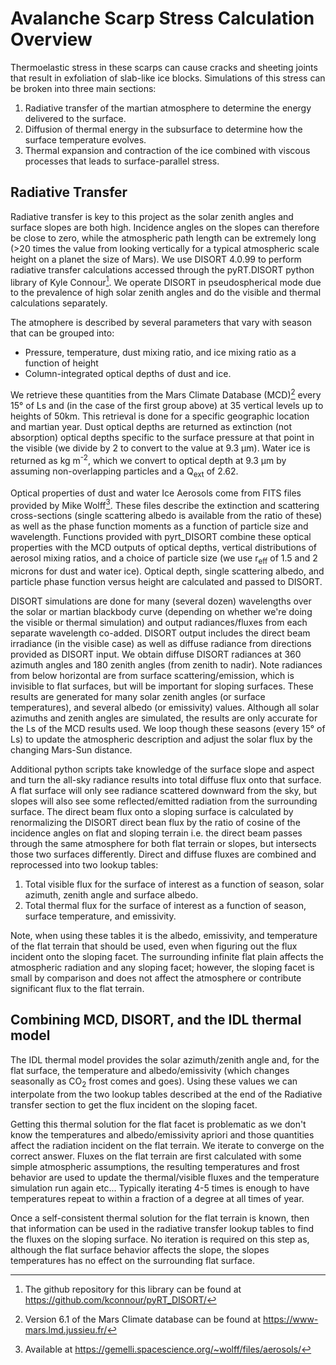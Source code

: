 # Avalanche Scarp Stress Calculation Overview
Thermoelastic stress in these scarps can cause cracks and sheeting joints that result in exfoliation of slab-like ice blocks. Simulations of this stress can be broken into three main sections:
1. Radiative transfer of the martian atmosphere to determine the energy delivered to the surface.
2. Diffusion of thermal energy in the subsurface to determine how the surface temperature evolves.
3. Thermal expansion and contraction of the ice combined with viscous processes that leads to surface-parallel stress.


## Radiative Transfer
Radiative transfer is key to this project as the solar zenith angles and surface slopes are both high. Incidence angles on the slopes can therefore be close to zero, while the atmospheric path length can be extremely long (>20 times the value from looking vertically for a typical atmospheric scale height on a planet the size of Mars). We use DISORT 4.0.99 to perform radiative transfer calculations accessed through the pyRT.DISORT python library of Kyle Connour[^pyrt]. We operate DISORT in pseudospherical mode due to the prevalence of high solar zenith angles and do the visible and thermal calculations separately. 

[^pyrt]: The github repository for this library can be found at https://github.com/kconnour/pyRT_DISORT/

The atmophere is described by several parameters that vary with season that can be grouped into:
* Pressure, temperature, dust mixing ratio, and ice mixing ratio as a function of height
* Column-integrated optical depths of dust and ice.

We retrieve these quantities from the Mars Climate Database (MCD)[^mcd] every 15° of Ls and (in the case of the first group above) at 35 vertical levels up to heights of 50km. This retrieval is done for a specific geographic location and martian year. Dust optical depths are returned as extinction (not absorption) optical depths specific to the surface pressure at that point in the visible (we divide by 2 to convert to the value at 9.3 &mu;m). Water ice is returned as kg m<sup>-2</sup>, which we convert to optical depth at 9.3 &mu;m by assuming non-overlapping particles and a Q<sub>ext</sub> of 2.62.

[^mcd]: Version 6.1 of the Mars Climate database can be found at https://www-mars.lmd.jussieu.fr/ 

Optical properties of dust and water Ice Aerosols come from FITS files provided by Mike Wolff[^wolff_aerosols].  These files describe the extinction and scattering cross-sections (single scattering albedo is available from the ratio of these) as well as the phase function moments as a function of particle size and wavelength. Functions provided with pyrt_DISORT combine these optical properties with the MCD outputs of optical depths, vertical distributions of aerosol mixing ratios, and a choice of particle size (we use r<sub>eff</sub> of 1.5 and 2 microns for dust and water ice). Optical depth, single scattering albedo, and particle phase function versus height are calculated and passed to DISORT.

[^wolff_aerosols]: Available at https://gemelli.spacescience.org/~wolff/files/aerosols/

DISORT simulations are done for many (several dozen) wavelengths over the solar or martian blackbody curve (depending on whether we're doing the visible or thermal simulation) and output radiances/fluxes from each separate wavelength co-added. DISORT output includes the direct beam irradiance (in the visible case) as well as diffuse radiance from directions provided as DISORT input. We obtain diffuse DISORT radiances at 360 azimuth angles and 180 zenith angles (from zenith to nadir). Note radiances from below horizontal are from surface scattering/emission, which is invisible to flat surfaces, but will be important for sloping surfaces. These results are generated for many solar zenith angles (or surface temperatures), and several albedo (or emissivity) values. Although all solar azimuths and zenith angles are simulated, the results are only accurate for the Ls of the MCD results used. We loop though these seasons (every 15° of Ls) to update the atmospheric description and adjust the solar flux by the changing Mars-Sun distance. 

Additional python scripts take knowledge of the surface slope and aspect and turn the all-sky radiance results into total diffuse flux onto that surface.  A flat surface will only see radiance scattered downward from the sky, but slopes will also see some reflected/emitted radiation from the surrounding surface. The direct beam flux onto a sloping surface is calculated by renormalizing the DISORT direct bean flux by the ratio of cosine of the incidence angles on flat and sloping terrain i.e. the direct beam passes through the same atmosphere for both flat terrain or slopes, but intersects those two surfaces differently. Direct and diffuse fluxes are combined and reprocessed into two lookup tables:
1. Total visible flux for the surface of interest as a function of season, solar azimuth, zenith angle and surface albedo.
2. Total thermal flux for the surface of interest as a function of season, surface temperature, and emissivity.

Note, when using these tables it is the albedo, emissivity, and temperature of the flat terrain that should be used, even when figuring out the flux incident onto the sloping facet.  The surrounding infinite flat plain affects the atmospheric radiation and any sloping facet; however, the sloping facet is small by comparison and does not affect the atmosphere or contribute significant flux to the flat terrain.

## Combining MCD, DISORT, and the IDL thermal model
The IDL thermal model provides the solar azimuth/zenith angle and, for the flat surface, the temperature and albedo/emissivity (which changes seasonally as CO<sub>2</sub> frost comes and goes).  Using these values we can interpolate from the two lookup tables described at the end of the Radiative transfer section to get the flux incident on the sloping facet.  

Getting this thermal solution for the flat facet is problematic as we don't know the temperatures and albedo/emissivity apriori and those quantities affect the radiation incident on the flat terrain. We iterate to converge on the correct answer.  Fluxes on the flat terrain are first calculated with some simple atmospheric assumptions, the resulting temperatures and frost behavior are used to update the thermal/visible fluxes and the temperature simulation run again etc... Typically iterating 4-5 times is enough to have temperatures repeat to within a fraction of a degree at all times of year.

Once a self-consistent thermal solution for the flat terrain is known, then that information can be used in the radiative transfer lookup tables to find the fluxes on the sloping surface. No iteration is required on this step as, although the flat surface behavior affects the slope, the slopes temperatures has no effect on the surrounding flat surface.


